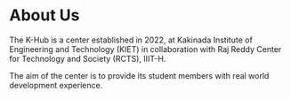 # About Us
The K-Hub is a center established in 2022, at Kakinada Institute of Engineering and Technology (KIET) in collaboration with Raj Reddy Center for Technology and Society (RCTS), IIIT-H. 

The aim of the center is to provide its student members with real world development experience.

